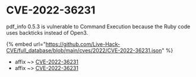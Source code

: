 # CVE-2022-36231

pdf_info 0.5.3 is vulnerable to Command Execution because the Ruby code uses backticks instead of Open3.

{% embed url="https://github.com/Live-Hack-CVE/full_database/blob/main/cves/2022/CVE-2022-36231.json" %}


* affix ~> [CVE-2022-36231](https://www.alice-snow.ru/2022/database/cve-2022-36231/cve-2022-36231-affix)
* affix ~> [CVE-2022-36231](https://www.alice-snow.ru/2022/database/cve-2022-36231/cve-2022-36231-affix)